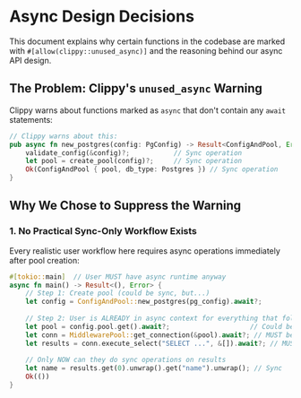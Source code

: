 # Async Design Decisions

This document explains why certain functions in the codebase are marked with `#[allow(clippy::unused_async)]` and the reasoning behind our async API design.

## The Problem: Clippy's `unused_async` Warning

Clippy warns about functions marked as `async` that don't contain any `await` statements:

```rust
// Clippy warns about this:
pub async fn new_postgres(config: PgConfig) -> Result<ConfigAndPool, Error> {
    validate_config(&config)?;           // Sync operation
    let pool = create_pool(config)?;     // Sync operation  
    Ok(ConfigAndPool { pool, db_type: Postgres }) // Sync operation
}
```

## Why We Chose to Suppress the Warning

### 1. **No Practical Sync-Only Workflow Exists**

Every realistic user workflow here requires async operations immediately after pool creation:

```rust
#[tokio::main]  // User MUST have async runtime anyway
async fn main() -> Result<(), Error> {
    // Step 1: Create pool (could be sync, but...)
    let config = ConfigAndPool::new_postgres(pg_config).await?;
    
    // Step 2: User is ALREADY in async context for everything that follows:
    let pool = config.pool.get().await?;                    // Could be sync
    let conn = MiddlewarePool::get_connection(&pool).await?; // MUST be async (I/O)
    let results = conn.execute_select("SELECT ...", &[]).await?; // MUST be async (I/O)
    
    // Only NOW can they do sync operations on results
    let name = results.get(0).unwrap().get("name").unwrap(); // Sync
    Ok(())
}
```

